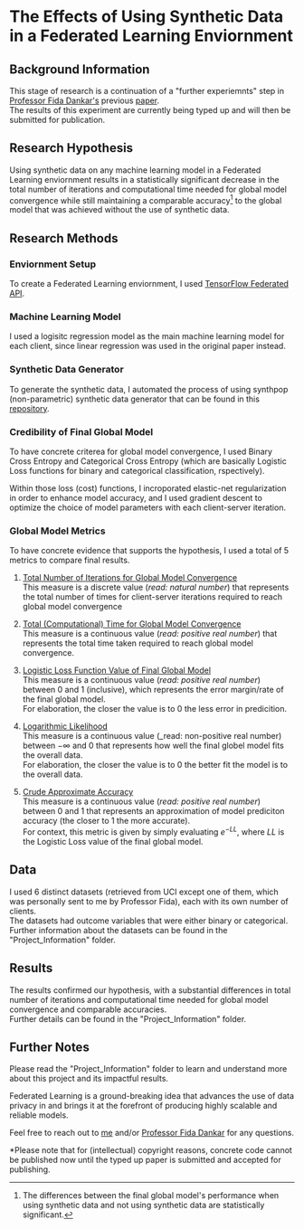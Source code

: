 
# The Effects of Using Synthetic Data in a Federated Learning Enviornment 

## Background Information

This stage of research is a continuation of a "further experiemnts" step in [Professor Fida Dankar's](https://scholar.google.ae/citations?user=JvxSJRwAAAAJ&hl=en) previous [paper](https://ieeexplore.ieee.org/document/10068615). <br /> 
The results of this experiment are currently being typed up and will then be submitted for publication.

## Research Hypothesis 

Using synthetic data on any machine learning model in a Federated Learning enviornment results in a statistically significant decrease in the total number of iterations and computational time needed for global model convergence while still maintaining a comparable accuracy[^1] to the global model that was achieved without the use of synthetic data. 

[^1]: The differences between the final global model's performance when using synthetic data and not using synthetic data are statistically significant.

## Research Methods

### Enviornment Setup
To create a Federated Learning enviornment, I used [TensorFlow Federated API](https://www.tensorflow.org/federated/api_docs/python/tff).

### Machine Learning Model 
I used a logisitc regression model as the main machine learning model for each client, since linear regression was used in the original paper instead. <br />

### Synthetic Data Generator
To generate the synthetic data, I automated the process of using synthpop (non-parametric) synthetic data generator that can be found in this [repository](https://github.com/hazy/synthpop).

### Credibility of Final Global Model 
To have concrete criterea for global model convergence, I used Binary Cross Entropy and Categorical Cross Entropy (which are basically Logistic Loss functions for binary and categorical classification, rspectively). <br />

Within those loss (cost) functions, I incroporated elastic-net regularization in order to enhance model accuracy, and I used gradient descent to optimize the choice of model parameters with each client-server iteration. <br />

### Global Model Metrics 
To have concrete evidence that supports the hypothesis, I used a total of 5 metrics to compare final results.

1. <ins> Total Number of Iterations for Global Model Convergence </ins> <br />
This measure is a discrete value (_read: natural number_) that represents the total number of times for client-server iterations required to reach global model convergence 

2. <ins> Total (Computational) Time for Global Model Convergence </ins> <br />
This measure is a continuous value (_read: positive real number_) that represents the total time taken required to reach global model convergence.

3. <ins> Logistic Loss Function Value of Final Global Model </ins> <br />
This measure is a continuous value (_read: positive real number_) between 0 and 1 (inclusive), which represents the error margin/rate of the final global model. <br />
For elaboration, the closer the value is to 0 the less error in predicition.

4. <ins> Logarithmic Likelihood </ins> <br />
This measure is a continuous value (_read: non-positive real number) between $-\infty$ and 0 that represents how well the final globel model fits the overall data. <br />
For elaboration, the closer the value is to 0 the better fit the model is to the overall data.

5. <ins> Crude Approximate Accuracy </ins> <br />
This measure is a continuous value (_read: positive real number_) between 0 and 1 that represents an approximation of model prediciton accuracy (the closer to 1 the more accurate). <br />
For context, this metric is given by simply evaluating $e^{-LL}$, where $LL$ is the Logistic Loss value of the final global model.

## Data
I used 6 distinct datasets (retrieved from UCI except one of them, which was personally sent to me by Professor Fida), each with its own number of clients. <br />
The datasets had outcome variables that were either binary or categorical. <br />
Further information about the datasets can be found in the "Project_Information" folder.

## Results
The results confirmed our hypothesis, with a substantial differences in total number of iterations and computational time needed for global model convergence and comparable accuracies. <br />
Further details can be found in the "Project_Information" folder.

## Further Notes
Please read the "Project_Information" folder to learn and understand more about this project and its impactful results. <br />

Federated Learning is a ground-breaking idea that advances the use of data privacy in and brings it at the forefront of producing highly scalable and reliable models. <br />

Feel free to reach out to [me](mailto:zmh6339@nyu.edu) and/or [Professor Fida Dankar](mailto:fd2242@nyu.edu) for any questions. <br />

*Please note that for (intellectual) copyright reasons, concrete code cannot be published now until the typed up paper is submitted and accepted for publishing.

